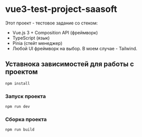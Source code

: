 # vue3-test-project-saasoft

Этот проект - тестовое задание со стеком:
 - Vue.js 3 + Composition API (фреймворк)
 - TypeScript (язык)
 - Pinia (стейт менеджер)
 - Любой UI фреймворк на выбор. В моем случае - Tailwind.

## Уставнока зависимостей для работы с проектом

```sh
npm install
```

### Запуск проекта

```sh
npm run dev
```

### Сборка проекта

```sh
npm run build
```

